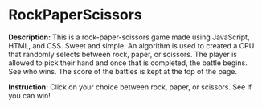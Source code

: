 # RockPaperScissors
**Description:**
This is a rock-paper-scissors game made using JavaScript, HTML, and CSS. Sweet and simple.
An algorithm is used to created a CPU that randomly selects between rock, paper, or scissors. 
The player is allowed to pick their hand and once that is completed, the battle begins. See who wins. 
The score of the battles is kept at the top of the page.

**Instruction:**
Click on your choice between rock, paper, or scissors. See if you can win!
